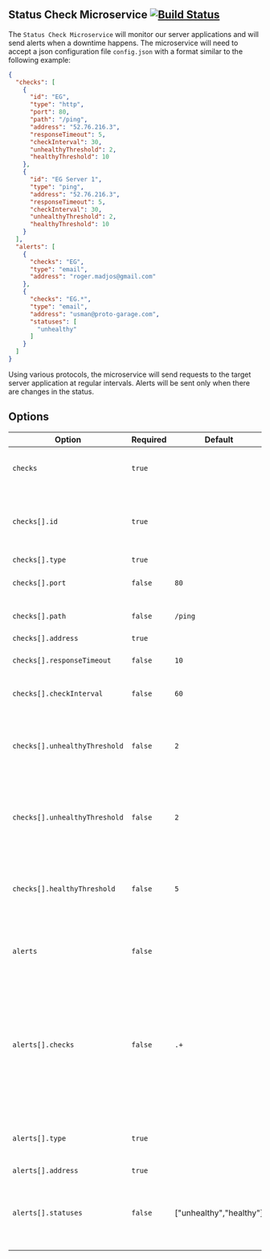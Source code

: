 Status Check Microservice [![Build Status](https://travis-ci.org/kugtong33/status-check.svg?branch=master)](https://travis-ci.org/kugtong33/status-check)
-------------------------

The `Status Check Microservice` will monitor our server applications and will send alerts when a downtime happens. The microservice will need to accept a json configuration file `config.json` with a format similar to the following example:

```json
{
  "checks": [
    {
      "id": "EG",
      "type": "http",
      "port": 80,
      "path": "/ping",
      "address": "52.76.216.3",
      "responseTimeout": 5,
      "checkInterval": 30,
      "unhealthyThreshold": 2,
      "healthyThreshold": 10
    },
    {
      "id": "EG Server 1",
      "type": "ping",
      "address": "52.76.216.3",
      "responseTimeout": 5,
      "checkInterval": 30,
      "unhealthyThreshold": 2,
      "healthyThreshold": 10
    }
  ],
  "alerts": [
    {
      "checks": "EG",
      "type": "email",
      "address": "roger.madjos@gmail.com"
    },
    {
      "checks": "EG.*",
      "type": "email",
      "address": "usman@proto-garage.com",
      "statuses": [
        "unhealthy"
      ]
    }
  ]
}
```

Using various protocols, the microservice will send requests to the target server application at regular intervals. Alerts will be sent only when there are changes in the status.

## Options
| Option | Required | Default | Type | Choices | Description |
| --- | --- | --- | --- | --- | --- |
| `checks` | `true` | | `array` | | Collection of status check instances |
| `checks[].id` | `true` | | `string` | | String that uniquely identifies the status check instance |
| `checks[].type` | `true` | | `string` | `http` `ping`| |
| `checks[].port` | `false` | `80` | `integer` | | Only accepted if type is `http` |
| `checks[].path` | `false` | `/ping` | `string` | | Only accepted if type is `http` |
| `checks[].address` | `true` | | `string` | | |
| `checks[].responseTimeout` | `false` | `10` | `integer` | | Request response timeout |
| `checks[].checkInterval` | `false` | `60` | `integer` | | Interval between requests |
| `checks[].unhealthyThreshold` | `false` | `2` | `integer` | | Number of failed requests before status changes to `unhealthy` |
| `checks[].unhealthyThreshold` | `false` | `2` | `integer` | | Number of failed checks before status changes to `unhealthy` |
| `checks[].healthyThreshold` | `false` | `5` | `integer` | | Number of successful checks before status changes to `healthy` |
| `alerts` | `false` | | `array` | | Collection of alerts to be sent when status changes |
| `alerts[].checks` | `false` | `.+` | `string` | | Regular Expression used to match `checks[].id`. All check instances with matching ids will be associated with the alert |
| `alerts[].type` | `true` | | `string` | `email` | Alert type. More choices will be added in the future |
| `alerts[].address` | `true` | | `string` | | |
| `alerts[].statuses` | `false` | ["unhealthy","healthy"] | `array` | `healthy`, `unhealthy` | Send alert only when status changes into the ones specified |


